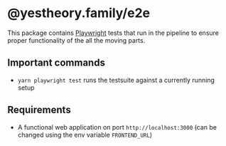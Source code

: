 # @yestheory.family/e2e

This package contains [Playwright](https://playwright.dev/) tests that run in the pipeline to ensure proper
functionality of the all the moving parts.

## Important commands

- `yarn playwright test` runs the testsuite against a currently running setup

## Requirements

- A functional web application on port `http://localhost:3000` (can be changed using the env variable `FRONTEND_URL`)
